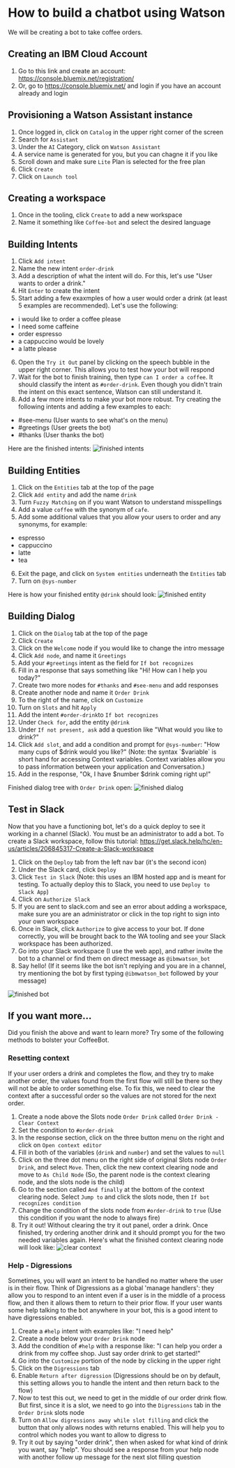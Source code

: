 # How to build a chatbot using Watson
We will be creating a bot to take coffee orders.

## Creating an IBM Cloud Account
1. Go to this link and create an account: https://console.bluemix.net/registration/
2. Or, go to https://console.bluemix.net/ and login if you have an account already and login

## Provisioning a Watson Assistant instance
1. Once logged in, click on `Catalog` in the upper right corner of the screen
2. Search for `Assistant`
3. Under the `AI` Category, click on `Watson Assistant`
4. A service name is generated for you, but you can chagne it if you like
4. Scroll down and make sure `Lite` Plan is selected for the free plan
5. Click `Create`
6. Click on `Launch tool`

## Creating a workspace
1. Once in the tooling, click `Create` to add a new workspace
2. Name it something like `Coffee-bot` and select the desired language

## Building Intents
1. Click `Add intent`
2. Name the new intent `order-drink`
3. Add a description of what the intent will do. For this, let's use "User wants to order a drink."
4. Hit `Enter` to create the intent
5. Start adding a few exaxmples of how a user would order a drink (at least 5 examples are recommended). Let's use the following:
  - i would like to order a coffee please
  - I need some caffeine
  - order espresso
  - a cappuccino would be lovely
  - a latte please
6. Open the `Try it Out` panel by clicking on the speech bubble in the upper right corner. This allows you to test how your bot will respond
7. Wait for the bot to finish training, then type `can I order a coffee`. It should classify the intent as `#order-drink`. Even though you didn't train the intent on this exact sentence, Watson can still understand it.
8. Add a few more intents to make your bot more robust. Try creating the following intents and adding a few examples to each:
  - #see-menu (User wants to see what's on the menu)
  - #greetings (User greets the bot)
  - #thanks (User thanks the bot)
  
Here are the finished intents:
![finished intents](https://github.com/desmarchris/think-lab/blob/master/pictures/finished-intents.png)

## Building Entities
1. Click on the `Entities` tab at the top of the page
2. Click `Add entity` and add the name `drink`
3. Turn `Fuzzy Matching` on if you want Watson to understand misspellings
4. Add a value `coffee` with the synonym of `cafe`. 
5. Add some additional values that you allow your users to order and any synonyms, for example:
  - espresso
  - cappuccino
  - latte
  - tea
6. Exit the page, and click on `System entities` underneath the `Entities` tab
7. Turn on `@sys-number`

Here is how your finished entity `@drink` should look:
![finished entity](https://github.com/desmarchris/think-lab/blob/master/pictures/finished-entity.png)

## Building Dialog
1. Click on the `Dialog` tab at the top of the page
2. Click `Create`
3. Click on the `Welcome` node if you would like to change the intro message
4. Click `Add node`, and name it `Greetings`
5. Add your `#greetings` intent as the field for `If bot recognizes`
6. Fill in a response that says something like "Hi! How can I help you today?"
7. Create two more nodes for `#thanks` and `#see-menu` and add responses
8. Create another node and name it `Order Drink`
9. To the right of the name, click on `Customize`
10. Turn on `Slots` and hit `Apply`
11. Add the intent `#order-drink`to `If bot recognizes`
12. Under `Check for`, add the entity `@drink`
13. Under `If not present, ask` add a question like "What would you like to drink?"
14. Click `Add slot`, and add a condition and prompt for `@sys-number`: "How many cups of $drink would you like?" (Note: the syntax `$variable` is short hand for accessing Context variables. Context variables allow you to pass information between your application and Conversation.)
15. Add in the response, "Ok, I have $number $drink coming right up!"

Finished dialog tree with `Order Drink` open:
![finished dialog](https://github.com/desmarchris/think-lab/blob/master/pictures/finished-dialog.png)

## Test in Slack
Now that you have a functioning bot, let's do a quick deploy to see it working in a channel (Slack). You must be an administrator to add a bot. To create a Slack workspace, follow this tutorial: https://get.slack.help/hc/en-us/articles/206845317-Create-a-Slack-workspace
1. Click on the `Deploy` tab from the left nav bar (it's the second icon)
2. Under the Slack card, click `Deploy`
3. Click `Test in Slack` (Note: this uses an IBM hosted app and is meant for testing. To actually deploy this to Slack, you need to use `Deploy to Slack App`)
4. Click on `Authorize Slack`
5. If you are sent to slack.com and see an error about adding a workspace, make sure you are an administrator or click in the top right to sign into your own workspace
6. Once in Slack, click `Authorize` to give access to your bot. If done correctly, you will be brought back to the WA tooling and see your Slack workspace has been authorized.
7. Go into your Slack workspace (I use the web app), and rather invite the bot to a channel or find them on direct message as `@ibmwatson_bot`
8. Say hello! (If it seems like the bot isn't replying and you are in a channel, try mentioning the bot by first typing `@ibmwatson_bot` followed by your message)

![finished bot](https://github.com/desmarchris/think-lab/blob/master/pictures/finished-bot.png)

## If you want more...
Did you finish the above and want to learn more? Try some of the following methods to bolster your CoffeeBot.

### Resetting context
If your user orders a drink and completes the flow, and they try to make another order, the values found from the first flow will still be there so they will not be able to order something else. To fix this, we need to clear the context after a successful order so the values are not stored for the next order.
1. Create a node above the Slots node `Order Drink` called `Order Drink - Clear Context`
2. Set the condition to `#order-drink`
3. In the response section, click on the three button menu on the right and click on `Open context editor`
4. Fill in both of the variables (`drink` and `number`) and set the values to `null`
5. Click on the three dot menu on the right side of original Slots node `Order Drink`, and select `Move`. Then, click the new context clearing node and move to `As Child Node` (So, the parent node is the context clearing node, and the slots node is the child)
6. Go to the section called `And finally` at the bottom of the context clearing node. Select `Jump to` and click the slots node, then `If bot recognizes condition`
7. Change the condition of the slots node from `#order-drink` to `true` (Use this condition if you want the node to always fire)
8. Try it out! Without clearing the try it out panel, order a drink. Once finished, try ordering another drink and it should prompt you for the two needed variables again. Here's what the finished context clearing node will look like:
![clear context](https://github.com/desmarchris/think-lab/blob/master/pictures/clear-context.png)

### Help - Digressions
Sometimes, you will want an intent to be handled no matter where the user is in their flow. Think of Digressions as a global 'manage handlers': they allow you to respond to an intent even if a user is in the middle of a process flow, and then it allows them to return to their prior flow. If your user wants some help talking to the bot anywhere in your bot, this is a good intent to have digressions enabled.
1. Create a `#help` intent with examples like: "I need help"
2. Create a node below your `Order Drink` node
3. Add the condition of `#help` with a response like: "I can help you order a drink from my coffee shop. Just say order drink to get started!"
4. Go into the `Customize` portion of the node by clicking in the upper right
5. Click on the `Digressions` tab
6. Enable `Return after digression` (Digressions should be on by default, this setting allows you to handle the intent and then return back to the flow)
7. Now to test this out, we need to get in the middle of our order drink flow. But first, since it is a slot, we need to go into the `Digressions` tab in the `Order Drink` slots node
8. Turn on `Allow digressions away while slot filling` and click the button that only allows nodes with returns enabled. This will help you to control which nodes you want to allow to digress to
9. Try it out by saying "order drink", then when asked for what kind of drink you want, say "help". You should see a response from your help node with another follow up message for the next slot filling question
